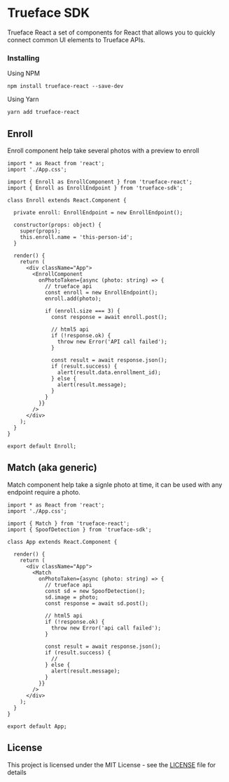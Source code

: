 # Trueface SDK

Trueface React a set of components for React that allows you to quickly connect common UI elements to Trueface APIs.

### Installing

Using NPM

```
npm install trueface-react --save-dev
```

Using Yarn

```
yarn add trueface-react
```

## Enroll

Enroll component help take several photos with a preview to enroll
```
import * as React from 'react';
import './App.css';

import { Enroll as EnrollComponent } from 'trueface-react';
import { Enroll as EnrollEndpoint } from 'trueface-sdk';

class Enroll extends React.Component {

  private enroll: EnrollEndpoint = new EnrollEndpoint();

  constructor(props: object) {
    super(props);
    this.enroll.name = 'this-person-id';
  }

  render() {
    return (
      <div className="App">
        <EnrollComponent
          onPhotoTaken={async (photo: string) => {
            // trueface api
            const enroll = new EnrollEndpoint();
            enroll.add(photo);

            if (enroll.size === 3) {
              const response = await enroll.post();

              // html5 api
              if (!response.ok) {
                throw new Error('API call failed');
              }

              const result = await response.json();
              if (result.success) {
                alert(result.data.enrollment_id);
              } else {
                alert(result.message);
              }
            }
          }}
        />
      </div>
    );
  }
}

export default Enroll;
```

## Match (aka generic)

Match component help take a signle photo at time, it can be used with any endpoint require a photo.
```
import * as React from 'react';
import './App.css';

import { Match } from 'trueface-react';
import { SpoofDetection } from 'trueface-sdk';

class App extends React.Component {

  render() {
    return (
      <div className="App">
        <Match
          onPhotoTaken={async (photo: string) => {
            // trueface api
            const sd = new SpoofDetection();
            sd.image = photo;
            const response = await sd.post();

            // html5 api
            if (!response.ok) {
              throw new Error('api call failed');
            }

            const result = await response.json();
            if (result.success) {
              // 
            } else {
              alert(result.message);
            }
          }}
        />
      </div>
    );
  }
}

export default App;
```

## License

This project is licensed under the MIT License - see the [LICENSE](LICENSE.md) file for details

